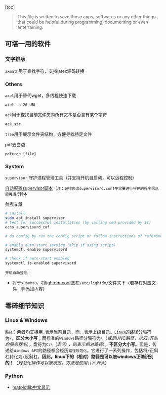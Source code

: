 [toc]

> This file is written to save those apps, softwares or any other things that could be helpful during programming, documenting or even entertaining.

## 可堪一用的软件

### 文字排版

`axmath`用于查找字符，支持latex源码转换

### Others

`axel`用于替代wget，多线程快速下载 

```shell
axel -n 20 URL
```

`ack`用于查找当前文件夹内所有文本是否含有某个字符

```sh
ack str
```

`tree`用于展示文件夹结构，方便寻找特定文件

pdf去白边

```
pdfcrop [file]
```

### System

`supervisor`:守护进程管理工具（并支持开机自启动，可以远程控制）

[自动配置supervisor脚本](./system/supervisor/configSupervisor.sh)（`注：记得修改supervisord.conf中需要进行守护的程序信息后再运行脚本`

[参考文章](https://www.cnblogs.com/liuhaidon/p/12217153.html)

```sh
# install
sudo apt install supervisor
# test for successful installation (by calling cmd provided by it)
echo_supervisord_cof

# do config by run the config script or follow instructions of reference

# enable auto-start service (skip if using script)
systemctl enable supervisord

# check if auto-start enabled
systemctl is-enabled supervisord
```

`开机自动登陆`:

- 对于`xubuntu`，将[lightdm.conf](./system/lightdm.conf)放在`/etc/lightdm/`文件夹下（若存在对应文件，则添加内容）



## 零碎细节知识

### Linux & Windows

`路径`：两者均支持用`.`表示当前目录，而`..`表示上级目录。`Linux`的路径分隔符为`/`，**区分大小写**；而标准的`Windows`路径分隔符为`\`（*或是UNC路径，以双`\`开头的服务器名*），盘符为`C:\`（*若无`\`，则表示相对路径*），**不区分大小写**。但是，传递给`Windows API`的路径都会经历`路径规范化`，它进行了一系列操作，包括将`/`正斜杠转化为`\`反斜杠，**因此，linux下的（相对）路径是可以被windows正确识别的！**（*规范化操作可以被跳过，方法是使用`\\?\`开头*）

### Python

- [matplotlib中文显示](https://blog.csdn.net/wtySama/article/details/105316240)

```
```

